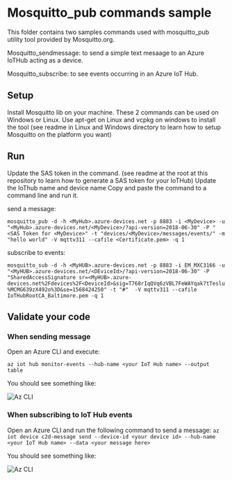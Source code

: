 # Mosquitto_pub commands sample
This folder contains two samples commands used with mosquitto_pub utility tool provided by Mosquitto.org.

Mosquitto_sendmessage: to send a simple text mesaage to an Azure IoTHub acting as a device.

Mosquitto_subscribe: to see events occurring in an Azure IoT Hub.

## Setup
Install Mosquitto lib on your machine. These 2 commands can be used on Windows or Linux.
Use apt-get on Linux and vcpkg on windows to install the tool (see readme in Linux and Windows directory to learn how to setup Mosquitto on the platform you want)

## Run
Update the SAS token in the command. (see readme at the root at this repository to learn how to generate a SAS token for your IoTHub)
Update the IoThub name <MyHub> and device name <MyDevice>
Copy and paste the command to a command line and run it.

send a message:

`mosquitto_pub -d -h <MyHub>.azure-devices.net -p 8883 -i <MyDevice> -u "<MyHub>.azure-devices.net/<MyDevice>/?api-version=2018-06-30" -P "<SAS Token for <MyDevice>" -t "devices/<MyDevice>/messages/events/" -m "hello world" -V mqttv311 --cafile <Certificate.pem> -q 1`


subscribe to events:

`mosquitto_sub -d -h <MyHUB>.azure-devices.net -p 8883 -i EM_MXC3166 -u "<MyHUB>.azure-devices.net/<DEviceId>/?api-version=2018-06-30" -P "SharedAccessSignature sr=<MyHUB>.azure-devices.net%2Fdevices%2F<DeviceId>&sig=T768rIqQVq6zVBL7FeWAYqak7tTeslu%MCMG639zX492o%3D&se=1568424250" -t "#"  -V mqttv311 --cafile IoTHubRootCA_Baltimore.pem -q 1`

## Validate your code

### When sending message

Open an Azure CLI and execute:

`az iot hub monitor-events --hub-name <your IoT Hub name> --output table`

You should see something like:

![Az CLI](https://github.com/Azure-Samples/IoTMQTTSample/blob/master/src/AZ_CLI.JPG)

### When subscribing to IoT Hub events
Open an Azure CLI and run the following command to send a message: 
`az iot device c2d-message send --device-id <your device id> --hub-name <your IoT Hub name> --data <your message here>`

You should see something like:

![Az CLI](https://github.com/Azure-Samples/IoTMQTTSample/blob/master/src/AZ_CLI_2.JPG)
